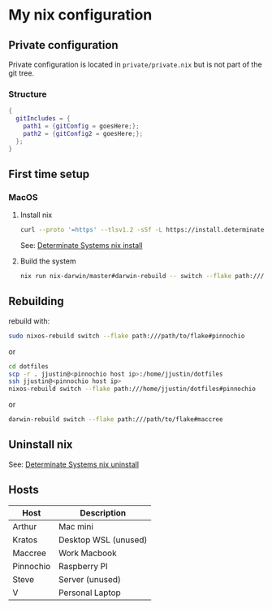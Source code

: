 # My nix configuration

## Private configuration

Private configuration is located in `private/private.nix` but is not part of the git tree.

### Structure

```nix
{
  gitIncludes = {
    path1 = {gitConfig = goesHere;};
    path2 = {gitConfig2 = goesHere;};
  };
}
```

## First time setup

### MacOS

1. Install nix

    ```sh
    curl --proto '=https' --tlsv1.2 -sSf -L https://install.determinate.systems/nix | sh -s -- install
    ```

    See: [Determinate Systems nix install](https://github.com/DeterminateSystems/nix-installer?tab=readme-ov-file#install-nix)

1. Build the system

    ```sh
    nix run nix-darwin/master#darwin-rebuild -- switch --flake path:///path/to/flake#arthur
    ```

## Rebuilding

rebuild with:

```sh
sudo nixos-rebuild switch --flake path:///path/to/flake#pinnochio
```

or

```sh
cd dotfiles
scp -r . jjustin@<pinnochio host ip>:/home/jjustin/dotfiles
ssh jjustin@<pinnochio host ip>
nixos-rebuild switch --flake path:///home/jjustin/dotfiles#pinnochio
```

or

```sh
darwin-rebuild switch --flake path:///path/to/flake#maccree
```

## Uninstall nix

See: [Determinate Systems nix uninstall](https://github.com/DeterminateSystems/nix-installer?tab=readme-ov-file#uninstalling)

## Hosts

| Host      | Description          |
| --------- | -------------------- |
| Arthur    | Mac mini             |
| Kratos    | Desktop WSL (unused) |
| Maccree   | Work Macbook         |
| Pinnochio | Raspberry PI         |
| Steve     | Server (unused)      |
| V         | Personal Laptop      |
